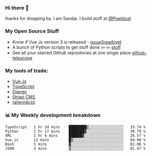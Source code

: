 ### Hi there 👋

thanks for dropping by.
I am Sandip. I build stuff at [@Pixeldust](github.com/pixeldust-in/)

###  **My Open Source Stuff**

 - Know if Vue Js version 3 is released -  [isvue3readyyet](https://github.com/sandiprb/isvue3readyyet)
 - A bunch of Python scripts to get stuff done 💤 💤 [stuff](https://github.com/sandiprb/stuff)
 - See all your starred Github repositories at one single place [github-telescope](https://github.com/sandiprb/github-telescope)



###  **My tools of trade:**
 - [Vue Js](https://github.com/vuejs/vue/)
 - [TypeScript](https://github.com/microsoft/TypeScript)
 - [Django](github.com/django/django)
 - [Strapi CMS](github.com/strapi/strapi)
 - [tailwindcss](https://github.com/tailwindlabs/tailwindcss)


###  📊 **My Weekly development breakdown**
<!--START_SECTION:waka-->

```text
TypeScript   1 hr 24 mins    ████████▒░░░░░░░░░░░░░░░░   33.74 %
Python       1 hr 17 mins    ███████▓░░░░░░░░░░░░░░░░░   30.79 %
XML          1 hr 6 mins     ██████▓░░░░░░░░░░░░░░░░░░   26.57 %
Vue.js       12 mins         █▒░░░░░░░░░░░░░░░░░░░░░░░   04.90 %
Bash         5 mins          ▓░░░░░░░░░░░░░░░░░░░░░░░░   02.08 %
JSON         3 mins          ▒░░░░░░░░░░░░░░░░░░░░░░░░   01.47 %
```

<!--END_SECTION:waka-->
